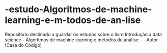 # -estudo-Algoritmos-de-machine-learning-e-m-todos-de-an-lise
Repositório destinado a guardar os estudos sobre o livro Introdução a data science -  Algoritmos de machine learning e métodos de análise - - Autor (Casa do Código)
